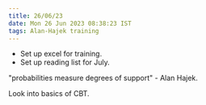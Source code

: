 ```yaml
---
title: 26/06/23
date: Mon 26 Jun 2023 08:38:23 IST
tags: Alan-Hajek training
---
```



* Set up excel for training.
* Set up reading list for July.

"probabilities measure degrees of support" - Alan Hajek.

Look into basics of CBT.
